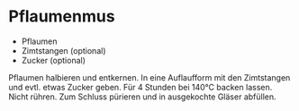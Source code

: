 # Pflaumenmus

- Pflaumen
- Zimtstangen (optional)
- Zucker (optional)

Pflaumen halbieren und entkernen.
In eine Auflaufform mit den Zimtstangen und evtl. etwas Zucker geben.
Für 4 Stunden bei 140°C backen lassen. Nicht rühren.
Zum Schluss pürieren und in ausgekochte Gläser abfüllen.